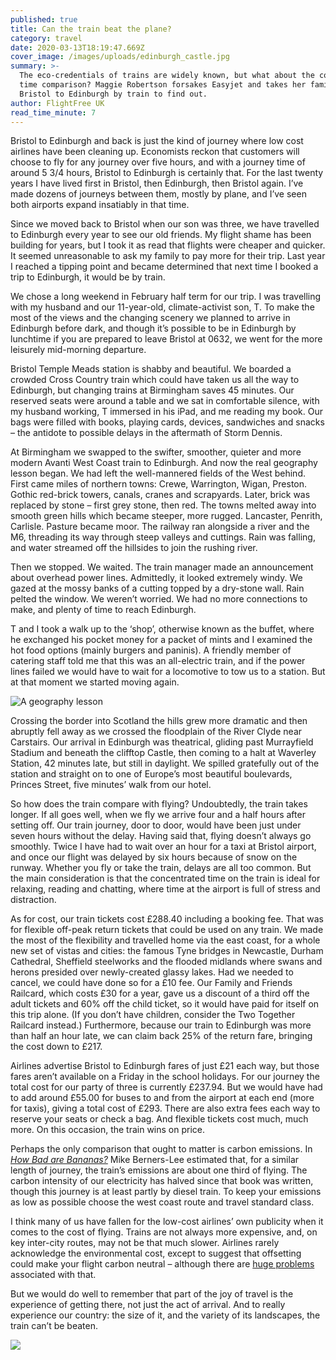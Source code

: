 ```yaml
---
published: true
title: Can the train beat the plane?
category: travel
date: 2020-03-13T18:19:47.669Z
cover_image: /images/uploads/edinburgh_castle.jpg
summary: >-
  The eco-credentials of trains are widely known, but what about the cost and
  time comparison? Maggie Robertson forsakes Easyjet and takes her family from
  Bristol to Edinburgh by train to find out.
author: FlightFree UK
read_time_minute: 7
---
```

Bristol to Edinburgh and back is just the kind of journey where low cost airlines have been cleaning up. Economists reckon that customers will choose to fly for any journey over five hours, and with a journey time of around 5 3/4 hours, Bristol to Edinburgh is certainly that. For the last twenty years I have lived first in Bristol, then Edinburgh, then Bristol again. I’ve made dozens of journeys between them, mostly by plane, and I’ve seen both airports expand insatiably in that time.

Since we moved back to Bristol when our son was three, we have travelled to Edinburgh every year to see our old friends. My flight shame has been building for years, but I took it as read that flights were cheaper and quicker. It seemed unreasonable to ask my family to pay more for their trip. Last year I reached a tipping point and became determined that next time I booked a trip to Edinburgh, it would be by train.

We chose a long weekend in February half term for our trip. I was travelling with my husband and our 11-year-old, climate-activist son, T. To make the most of the views and the changing scenery we planned to arrive in Edinburgh before dark, and though it’s possible to be in Edinburgh by lunchtime if you are prepared to leave Bristol at 0632, we went for the more leisurely mid-morning departure.

Bristol Temple Meads station is shabby and beautiful. We boarded a crowded Cross Country train which could have taken us all the way to Edinburgh, but changing trains at Birmingham saves 45 minutes. Our reserved seats were around a table and we sat in comfortable silence, with my husband working, T immersed in his iPad, and me reading my book. Our bags were filled with books, playing cards, devices, sandwiches and snacks – the antidote to possible delays in the aftermath of Storm Dennis.

At Birmingham we swapped to the swifter, smoother, quieter and more modern Avanti West Coast train to Edinburgh. And now the real geography lesson began. We had left the well-mannered fields of the West behind. First came miles of northern towns: Crewe, Warrington, Wigan, Preston. Gothic red-brick towers, canals, cranes and scrapyards. Later, brick was replaced by stone – first grey stone, then red. The towns melted away into smooth green hills which became steeper, more rugged. Lancaster, Penrith, Carlisle. Pasture became moor. The railway ran alongside a river and the M6, threading its way through steep valleys and cuttings. Rain was falling, and water streamed off the hillsides to join the rushing river.

Then we stopped. We waited. The train manager made an announcement about overhead power lines. Admittedly, it looked extremely windy. We gazed at the mossy banks of a cutting topped by a dry-stone wall. Rain pelted the window. We weren’t worried. We had no more connections to make, and plenty of time to reach Edinburgh.

T and I took a walk up to the ‘shop’, otherwise known as the buffet, where he exchanged his pocket money for a packet of mints and I examined the hot food options (mainly burgers and paninis). A friendly member of catering staff told me that this was an all-electric train, and if the power lines failed we would have to wait for a locomotive to tow us to a station. But at that moment we started moving again.

![](/images/uploads/a_geography_lesson.jpg "A geography lesson")

Crossing the border into Scotland the hills grew more dramatic and then abruptly fell away as we crossed the floodplain of the River Clyde near Carstairs. Our arrival in Edinburgh was theatrical, gliding past Murrayfield Stadium and beneath the clifftop Castle, then coming to a halt at Waverley Station, 42 minutes late, but still in daylight. We spilled gratefully out of the station and straight on to one of Europe’s most beautiful boulevards, Princes Street, five minutes’ walk from our hotel.

So how does the train compare with flying? Undoubtedly, the train takes longer. If all goes well, when we fly we arrive four and a half hours after setting off. Our train journey, door to door, would have been just under seven hours without the delay. Having said that, flying doesn’t always go smoothly. Twice I have had to wait over an hour for a taxi at Bristol airport, and once our flight was delayed by six hours because of snow on the runway. Whether you fly or take the train, delays are all too common. But the main consideration is that the concentrated time on the train is ideal for relaxing, reading and chatting, where time at the airport is full of stress and distraction.

As for cost, our train tickets cost £288.40 including a booking fee. That was for flexible off-peak return tickets that could be used on any train. We made the most of the flexibility and travelled home via the east coast, for a whole new set of vistas and cities: the famous Tyne bridges in Newcastle, Durham Cathedral, Sheffield steelworks and the flooded midlands where swans and herons presided over newly-created glassy lakes. Had we needed to cancel, we could have done so for a £10 fee. Our Family and Friends Railcard, which costs £30 for a year, gave us a discount of a third off the adult tickets and 60% off the child ticket, so it would have paid for itself on this trip alone. (If you don’t have children, consider the Two Together Railcard instead.) Furthermore, because our train to Edinburgh was more than half an hour late, we can claim back 25% of the return fare, bringing the cost down to £217.

Airlines advertise Bristol to Edinburgh fares of just £21 each way, but those fares aren’t available on a Friday in the school holidays. For our journey the total cost for our party of three is currently £237.94. But we would have had to add around £55.00 for buses to and from the airport at each end (more for taxis), giving a total cost of £293. There are also extra fees each way to reserve your seats or check a bag. And flexible tickets cost much, much more. On this occasion, the train wins on price.

Perhaps the only comparison that ought to matter is carbon emissions. In *[How Bad are Bananas?](https://www.waterstones.com/book/how-bad-are-bananas/mike-berners-lee/9781846688911)* Mike Berners-Lee estimated that, for a similar length of journey, the train’s emissions are about one third of flying. The carbon intensity of our electricity has halved since that book was written, though this journey is at least partly by diesel train. To keep your emissions as low as possible choose the west coast route and travel standard class.

I think many of us have fallen for the low-cost airlines’ own publicity when it comes to the cost of flying. Trains are not always more expensive, and, on key inter-city routes, may not be that much slower. Airlines rarely acknowledge the environmental cost, except to suggest that offsetting could make your flight carbon neutral – although there are [huge problems](https://flightfree.co.uk/post/the-truth-about-carbon-offsets/) associated with that.

But we would do well to remember that part of the joy of travel is the experience of getting there, not just the act of arrival. And to really experience our country: the size of it, and the variety of its landscapes, the train can’t be beaten.

![](/images/uploads/maggie_cross_country_train.jpg)